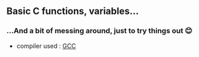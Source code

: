 ## Basic C functions, variables...
### ...And a bit of messing around, just to try things out 😊


- compiler used : [GCC](https://gcc.gnu.org/)

